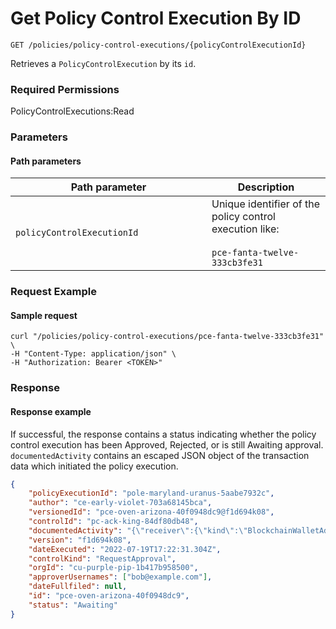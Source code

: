 # Get Policy Control Execution By ID

`GET /policies/policy-control-executions/{policyControlExecutionId}`

Retrieves a `PolicyControlExecution` by its `id`.

### Required Permissions

PolicyControlExecutions:Read

### Parameters <a href="#parameters.1" id="parameters.1"></a>

#### Path parameters <a href="#path-parameters" id="path-parameters"></a>

<table><thead><tr><th width="298">Path parameter</th><th>Description</th></tr></thead><tbody><tr><td><code>policyControlExecutionId</code></td><td>Unique identifier of the policy control execution like:<br><br><code>pce-fanta-twelve-333cb3fe31</code></td></tr></tbody></table>

### Request Example <a href="#request-example.1" id="request-example.1"></a>

#### Sample request <a href="#sample-request" id="sample-request"></a>

```shell
curl "/policies/policy-control-executions/pce-fanta-twelve-333cb3fe31" \
-H "Content-Type: application/json" \
-H "Authorization: Bearer <TOKEN>"
```

### Response <a href="#response" id="response"></a>

#### Response example <a href="#response-example" id="response-example"></a>

If successful, the response contains a status indicating whether the policy control execution has been Approved, Rejected, or is still Awaiting approval.    `documentedActivity` contains an escaped JSON object of the transaction data which initiated the policy execution.&#x20;

```json
{
    "policyExecutionId": "pole-maryland-uranus-5aabe7932c",
    "author": "ce-early-violet-703a68145bca",
    "versionedId": "pce-oven-arizona-40f0948dc9@f1d694k08",
    "controlId": "pc-ack-king-84df80db48",
    "documentedActivity": "{\"receiver\":{\"kind\":\"BlockchainWalletAddress\",\"address\":\"5GZVcXPsJhJtJyQf3qVLw4kYi9KUV2SjNQS6PhyhjgV7\"},\"assetSymbol\":\"SOL\",\"amount\":\"0.1\",\"note\":\"TEST-amount-3-1658251350817\",\"assetAccountId\":\"aa-muppet-crazy-b2fa6ab7a8\",\"initiator\":{\"kind\":\"Employee\",\"orgId\":\"cu-purple-pip-1b417b958500\",\"employeeId\":\"ce-early-violet-703a68145bca\"},\"status\":\"Initiated\",\"dateCreated\":\"2022-07-19T17:22:30.962Z\",\"orgId\":\"cu-purple-pip-1b417b958500\",\"receiverAddress\":\"5GZVcXPsJhJtJyQf3qVLw4kYi9KUV2SjNQS6PhyhjgV7\",\"id\":\"pa-black-island-56a129c84f\"}",
    "version": "f1d694k08",
    "dateExecuted": "2022-07-19T17:22:31.304Z",
    "controlKind": "RequestApproval",
    "orgId": "cu-purple-pip-1b417b958500",
    "approverUsernames": ["bob@example.com"],
    "dateFullfiled": null,
    "id": "pce-oven-arizona-40f0948dc9",
    "status": "Awaiting"
}


```



